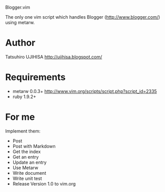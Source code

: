 Blogger.vim

The only one vim script which handles Blogger (http://www.blogger.com/) using metarw.

# Author

Tatsuhiro UJIHISA http://ujihisa.blogspot.com/

# Requirements

* metarw 0.0.3+ http://www.vim.org/scripts/script.php?script_id=2335
* ruby 1.9.2+

# For me

Implement them:

* Post
* Post with Markdown
* Get the index
* Get an entry
* Update an entry
* Use Metarw
* Write document
* Write unit test
* Release Version 1.0 to vim.org
